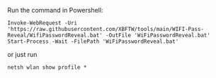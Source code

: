 Run the command in Powershell:

```
Invoke-WebRequest -Uri 'https://raw.githubusercontent.com/XBFTW/tools/main/WIFI-Pass-Reveal/WifiPasswordReveal.bat' -OutFile 'WiFiPasswordReveal.bat'
Start-Process -Wait -FilePath 'WiFiPasswordReveal.bat'
```
or just run
```
netsh wlan show profile *
```
